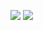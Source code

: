 ![](https://github.com/shuta13/shuta13/blob/media/top-gif/assets/gif/shinen.gif)
![](https://github.com/shuta13/shuta13/blob/media/top-gif/assets/gif/icon.gif)
